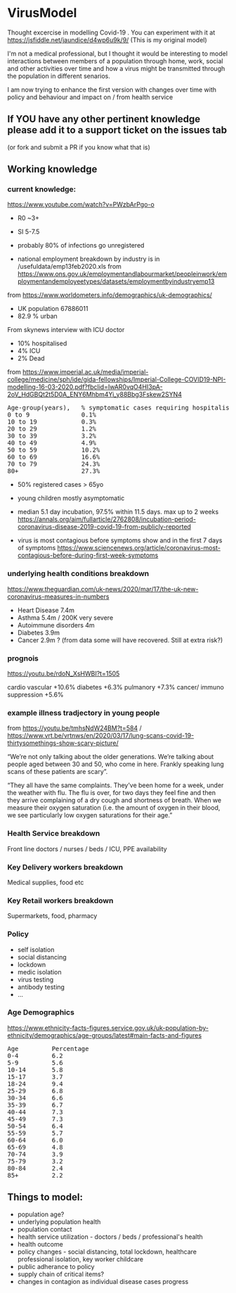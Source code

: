 # VirusModel

Thought excercise in modelling Covid-19 . You can experiment with it at <https://jsfiddle.net/jaundice/d4wp6u9k/9/> (This is my original model)

I'm not a medical professional, but I thought it would be interesting to model interactions between members of a population through home, work, social and other activities over time and how a virus might be transmitted through the population in different senarios. 

I am now trying to enhance the first version with changes over time with policy and behaviour and impact on / from health service

## If YOU have any other pertinent knowledge please add it to a support ticket on the issues tab

(or fork and submit a PR if you know what that is)

## Working knowledge

### current knowledge:

<https://www.youtube.com/watch?v=PWzbArPgo-o>

* R0 ~3+
* SI 5-7.5

* probably 80% of infections go unregistered
* national employment breakdown by industry is in /usefuldata/emp13feb2020.xls from <https://www.ons.gov.uk/employmentandlabourmarket/peopleinwork/employmentandemployeetypes/datasets/employmentbyindustryemp13>

from <https://www.worldometers.info/demographics/uk-demographics/>

* UK population 67886011
* 82.9 % urban

From skynews interview with ICU doctor

* 10% hospitalised
* 4% ICU
* 2% Dead

from <https://www.imperial.ac.uk/media/imperial-college/medicine/sph/ide/gida-fellowships/Imperial-College-COVID19-NPI-modelling-16-03-2020.pdf?fbclid=IwAR0vqO4HI3pA-2oV_HdGBQt2t5D0A_ENY6Mhbm4Yi_y88Bbg3Fskew2SYN4> 

<pre>
Age-group(years),   % symptomatic cases requiring hospitalisation,  % hospitalised cases requiring critical care,   Infection Fatality Ratio
0 to 9              0.1%                                            5.0%                                            0.002%
10 to 19            0.3%                                            5.0%                                            0.006%
20 to 29            1.2%                                            5.0%                                            0.03%
30 to 39            3.2%                                            5.0%                                            0.08%
40 to 49            4.9%                                            6.3%                                            0.15%
50 to 59            10.2%                                           12.2%                                           0.60%
60 to 69            16.6%                                           27.4%                                           2.2%
70 to 79            24.3%                                           43.2%                                           5.1%
80+                 27.3%                                           70.9%                                           9.3% 
</pre>

* 50% registered cases > 65yo
* young children mostly asymptomatic

* median 5.1 day incubation, 97.5% within 11.5 days.  max up to 2 weeks <https://annals.org/aim/fullarticle/2762808/incubation-period-coronavirus-disease-2019-covid-19-from-publicly-reported>

* virus is most contagious before symptoms show and in the first 7 days of symptoms <https://www.sciencenews.org/article/coronavirus-most-contagious-before-during-first-week-symptoms>

### underlying health conditions breakdown

<https://www.theguardian.com/uk-news/2020/mar/17/the-uk-new-coronavirus-measures-in-numbers>

* Heart Disease 7.4m
* Asthma 5.4m / 200K very severe
* Autoimmune disorders 4m
* Diabetes 3.9m
* Cancer 2.9m ? (from data some will have recovered. Still at extra risk?)

### prognois

<https://youtu.be/rdoN_XsHWBI?t=1505>

cardio vascular +10.6%
diabetes +6.3%
pulmanory +7.3%
cancer/ immuno suppression +5.6%

### example illness tradjectory in young people

from <https://youtu.be/tmhsNdW24BM?t=584> / <https://www.vrt.be/vrtnws/en/2020/03/17/lung-scans-covid-19-thirtysomethings-show-scary-picture/>

“We’re not only talking about the older generations.  We’re talking about people aged between 30 and 50, who come in here. Frankly speaking lung scans of these patients are scary”.

“They all have the same complaints.  They’ve been home for a week, under the weather with flu.  The flu is over, for two days they feel fine and then they arrive complaining of a dry cough and shortness of breath.  When we measure their oxygen saturation (i.e. the amount of oxygen in their blood, we see particularly low oxygen saturations for their age.”

### Health Service breakdown

Front line doctors / nurses / beds / ICU, PPE availability

### Key Delivery workers breakdown

Medical supplies, food etc

### Key Retail workers breakdown

Supermarkets, food, pharmacy

### Policy

* self isolation
* social distancing
* lockdown
* medic isolation
* virus testing
* antibody testing
* ...

### Age Demographics

<https://www.ethnicity-facts-figures.service.gov.uk/uk-population-by-ethnicity/demographics/age-groups/latest#main-facts-and-figures>

<pre>
Age         Percentage
0-4         6.2
5-9         5.6
10-14       5.8
15-17       3.7
18-24       9.4
25-29       6.8
30-34       6.6
35-39       6.7
40-44       7.3
45-49       7.3
50-54       6.4
55-59       5.7
60-64       6.0
65-69       4.8
70-74       3.9
75-79       3.2
80-84       2.4
85+         2.2
</pre>

## Things to model:

* population age?
* underlying population health
* population contact
* health service utilization - doctors / beds / professional's health
* health outcome
* policy changes - social distancing, total lockdown, healthcare professional isolation, key worker childcare
* public adherance to policy
* supply chain of critical items?
* changes in contagion as individual disease cases progress
